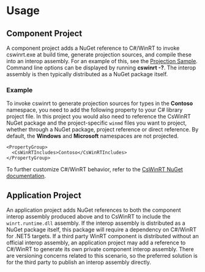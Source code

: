 # Usage

## Component Project

A component project adds a NuGet reference to C#/WinRT to invoke cswinrt.exe at build time, generate projection sources, and compile these into an interop assembly. For an example of this, see the [Projection Sample](https://github.com/microsoft/CsWinRT/tree/master/Samples/Net5ProjectionSample). Command line options can be displayed by running **cswinrt -?**.  The interop assembly is then typically distributed as a NuGet package itself. 

### Example 

To invoke cswinrt to generate projection sources for types in the **Contoso** namespace, you need to add the following property to your C# library project file. In this project you would also need to reference the CsWinRT NuGet package and the project-specific `winmd` files you want to project, whether through a NuGet package, project reference or direct reference. By default, the **Windows** and **Microsoft** namespaces are not projected.

```  
<PropertyGroup>
  <CsWinRTIncludes>Contoso</CsWinRTIncludes>
</PropertyGroup>
```

To further customize C#/WinRT behavior, refer to the [CsWinRT NuGet documentation](https://github.com/microsoft/CsWinRT/blob/master/nuget/readme.md).

## Application Project

An application project adds NuGet references to both the component interop assembly produced above and to CsWinRT to include the `winrt.runtime.dll` assembly. If the interop assembly is distributed as a NuGet package itself, this package will require a dependency on C#/WinRT for .NET5 targets. If a third party WinRT component is distributed without an official interop assembly, an application project may add a reference to C#/WinRT to generate its own private component interop assembly.  There are versioning concerns related to this scenario, so the preferred solution is for the third party to publish an interop assembly directly.
